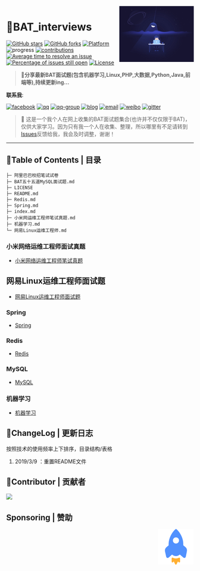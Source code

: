 <!-- markdown-toc start - Don't edit this section. Run M-x markdown-toc-generate-toc again -->
<img align="right" height="150" src="./image/码农.gif">

# :memo:BAT_interviews

[![GitHub stars](https://img.shields.io/github/stars/lengyue1024/BAT_interviews.svg)](https://github.com/lengyue1024/BAT_interviews/stargazers)
[![GitHub forks](https://img.shields.io/github/forks/lengyue1024/BAT_interviews.svg)](https://github.com/lengyue1024/BAT_interviews/network/members)
[![Platform](https://img.shields.io/badge/platform-markdown-red.svg)](https://guides.github.com/features/mastering-markdown/)
![progress](https://img.shields.io/badge/progress-developing-yellow.svg)
[![contributions](https://img.shields.io/badge/contributions-welcome-green.svg)](https://github.com/lengyue1024/BAT_interviews/pulls)
[![Average time to resolve an issue](http://isitmaintained.com/badge/resolution/lengyue1024/BAT_interviews.svg)](http://isitmaintained.com/project/lengyue1024/BAT_interviews "Average time to resolve an issue")
[![Percentage of issues still open](http://isitmaintained.com/badge/open/lengyue1024/BAT_interviews.svg)](http://isitmaintained.com/project/lengyue1024/BAT_interviews "Percentage of issues still open")
[![License](https://wangchujiang.com/sb/license/mit.svg)](https://github.com/lengyue1024/BAT_interviews/blob/master/LICENSE)

>**:rocket:分享最新BAT面试题(包含机器学习,Linux,PHP,大数据,Python,Java,前端等),持续更新ing...**

**联系我**:  

[![facebook](https://wangchujiang.com/sb/ico/facebook.svg)](https://www.facebook.com/ibingyu)
[![qq](https://wangchujiang.com/sb/ico/qq.svg)](http://wpa.qq.com/msgrd?v=3&uin=3433951572&site=qq&menu=yes)
[![qq-group](https://wangchujiang.com/sb/ico/group.svg)](https://jq.qq.com/?_wv=1027&k=5MttUBq)
[![blog](https://wangchujiang.com/sb/ico/linux.svg)](https://www.bingyublog.com) [![email](https://wangchujiang.com/sb/ico/email.svg)](mailto:xzhxpx@qq.com)
[![weibo](https://wangchujiang.com/sb/ico/weibo.svg)](https://weibo.com/u/6083310945)
[![gitter](https://wangchujiang.com/sb/ico/gitter.svg)](https://gitter.im/bingyux/Lobby)

>:loudspeaker: 这是一个我个人在网上收集的BAT面试题集合(也许并不仅仅限于BAT)，仅供大家学习。因为只有我一个人在收集、整理，所以哪里有不足请转到[Issues](https://github.com/lengyue1024/BAT_interviews/issues)反馈给我，我会及时调整，谢谢！

---

## :file_folder:Table of Contents | 目录

```
├─ 阿里巴巴校招笔试试卷
├─ BAT五十五道MySQL面试题.md
├─ LICENSE
├─ README.md
├─ Redis.md
├─ Spring.md
├─ index.md
├─ 小米网运维工程师笔试真题.md
├─ 机器学习.md
└─ 网易Linux运维工程师.md
```

### 小米网络运维工程师面试真题
- [小米网络运维工程师笔试真题](https://github.com/lengyue1024/BAT_interviews/blob/master/%E5%B0%8F%E7%B1%B3%E7%BD%91%E8%BF%90%E7%BB%B4%E5%B7%A5%E7%A8%8B%E5%B8%88%E7%AC%94%E8%AF%95%E7%9C%9F%E9%A2%98.md)

## 网易Linux运维工程师面试题
- [网易Linux运维工程师面试题](https://github.com/lengyue1024/BAT_interviews/blob/master/%E7%BD%91%E6%98%93Linux%E8%BF%90%E7%BB%B4%E5%B7%A5%E7%A8%8B%E5%B8%88.md)

### Spring
- [Spring](Spring.md)

### Redis
- [Redis](Redis.md)

### MySQL
- [MySQL](https://github.com/lengyue1024/BAT_interviews/blob/master/BAT%E4%BA%94%E5%8D%81%E4%BA%94%E9%81%93MySQL%E9%9D%A2%E8%AF%95%E9%A2%98.md)

### 机器学习
- [机器学习](https://github.com/lengyue1024/BAT_interviews/blob/master/%E6%9C%BA%E5%99%A8%E5%AD%A6%E4%B9%A0.md)

## :art:ChangeLog | 更新日志

按照技术的使用频率上下排序，目录结构/表格

1. 2019/3/9 ：重置README文件

## :space_invader:Contributor | 贡献者

<a href="https://github.com/lengyue1024"><img src="https://avatars0.githubusercontent.com/u/36565884?s=400&v=4" width="50px"></a>

## Sponsoring | 赞助

<a href="#"><img align="right" src="image/rocket.svg" title="回到顶部" border="0"></a>
